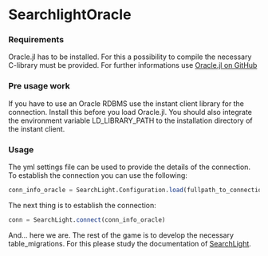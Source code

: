 # SearchlightOracle

### Requirements

Oracle.jl has to be installed. For this a possibility to compile the necessary C-library must be provided. For further informations use [Oracle.jl on GitHub](https://github.com/felipenoris/Oracle.jl) 

### Pre usage work

If you have to use an Oracle RDBMS use the instant client library for the connection. Install this before you load Oracle.jl. You should also integrate the environment variable LD_LIBRARY_PATH to the installation directory of the instant client.

### Usage

The yml settings file can be used to provide the details of the connection. To establish the connection you can use the following:

```julia
conn_info_oracle = SearchLight.Configuration.load(fullpath_to_connection.yml)
```

The next thing is to establish the connection:

```julia
conn = SearchLight.connect(conn_info_oracle)
```
And... here we are. The rest of the game is to develop the necessary table_migrations. For this please study the documentation of [SearchLight](https://github.com/GenieFramework/SearchLight.jl).